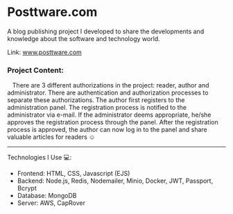 # Posttware.com

A blog publishing project I developed to share the developments and knowledge about the software and technology world.

Link: www.posttware.com


### Project Content:
&nbsp;&nbsp;&nbsp;There are 3 different authorizations in the project: reader, author and administrator. There are authentication and authorization processes to separate these authorizations. The author first registers to the administration panel. The registration process is notified to the administrator via e-mail. If the administrator deems appropriate, he/she approves the registration process through the panel. After the registration process is approved, the author can now log in to the panel and share valuable articles for readers ☺️

***

Technologies I Use 💻:

* Frontend: HTML, CSS, Javascript (EJS)
* Backend: Node.js, Redis, Nodemailer, Minio, Docker, JWT, Passport, Bcrypt
* Database: MongoDB
* Server: AWS, CapRover
